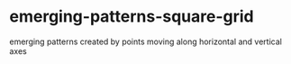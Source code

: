 # emerging-patterns-square-grid
emerging patterns created by points moving along horizontal and vertical axes
